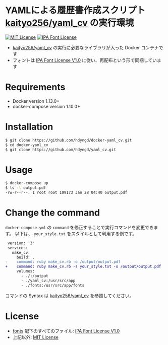 YAMLによる履歴書作成スクリプト [kaityo256/yaml_cv](https://github.com/kaityo256/yaml_cv) の実行環境
===

[![MIT License](https://img.shields.io/badge/license-MIT-blue.svg?style=flat)](LICENSE)
[![IPA Font License](https://img.shields.io/badge/license-IPA%20Font-green.svg)](fonts/IPA_Font_License_Agreement_v1.0.txt)

* [kaityo256/yaml_cv](https://github.com/kaityo256/yaml_cv) の実行に必要なライブラリが入った Docker コンテナです
* フォントは [IPA Font License V1.0](fonts/IPA_Font_License_Agreement_v1.0.txt) に従い、再配布という形で同梱しています

Requirements
===

* Docker version 1.13.0+
* docker-compose version 1.10.0+

Installation
===

```bash
$ git clone https://github.com/hdyngd/docker-yaml_cv.git
$ cd docker-yaml_cv
$ git clone https://github.com/hdyngd/yaml_cv.git
```

Usage
===

```bash
$ docker-compose up
$ ls -l output.pdf
-rw-r--r--. 1 root root 109173 Jan 28 04:40 output.pdf
```

Change the command
===

`docker-compose.yml` の `command` を修正することで実行コマンドを変更できます。
以下は、 `your_style.txt` をスタイルとして利用する例です。

```diff
 version: '3'
 services:
   make_cv:
     build: .
-    command: ruby make_cv.rb -o /output/output.pdf
+    command: ruby make_cv.rb -s your_style.txt -o /output/output.pdf
     volumes:
       - ./:/output
       - ./yaml_cv:/usr/src/app
       - ./fonts:/usr/src/app/fonts
```

コマンドの Syntax は [kaityo256/yaml_cv](https://github.com/kaityo256/yaml_cv#%E4%BD%BF%E3%81%84%E6%96%B9) を参照してください。

License
===
* [fonts](fonts) 配下のすべてのファイル: [IPA Font License V1.0](fonts/IPA_Font_License_Agreement_v1.0.txt)
* 上記以外: [MIT License](LICENSE)
